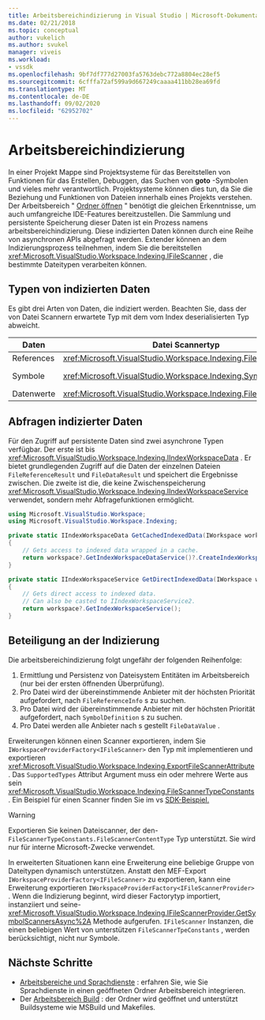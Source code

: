 ```yaml
---
title: Arbeitsbereichindizierung in Visual Studio | Microsoft-Dokumentation
ms.date: 02/21/2018
ms.topic: conceptual
author: vukelich
ms.author: svukel
manager: viveis
ms.workload:
- vssdk
ms.openlocfilehash: 9bf7df777d27003fa5763debc772a8804ec28ef5
ms.sourcegitcommit: 6cfffa72af599a9d667249caaaa411bb28ea69fd
ms.translationtype: MT
ms.contentlocale: de-DE
ms.lasthandoff: 09/02/2020
ms.locfileid: "62952702"
---
```

# <a name="workspace-indexing"></a>Arbeitsbereichindizierung

In einer Projekt Mappe sind Projektsysteme für das Bereitstellen von Funktionen für das Erstellen, Debuggen, das Suchen von **goto** -Symbolen und vieles mehr verantwortlich. Projektsysteme können dies tun, da Sie die Beziehung und Funktionen von Dateien innerhalb eines Projekts verstehen. Der Arbeitsbereich " [Ordner öffnen](../ide/develop-code-in-visual-studio-without-projects-or-solutions.md) " benötigt die gleichen Erkenntnisse, um auch umfangreiche IDE-Features bereitzustellen. Die Sammlung und persistente Speicherung dieser Daten ist ein Prozess namens arbeitsbereichindizierung. Diese indizierten Daten können durch eine Reihe von asynchronen APIs abgefragt werden. Extender können an dem Indizierungsprozess teilnehmen, indem Sie die bereitstellen <xref:Microsoft.VisualStudio.Workspace.Indexing.IFileScanner> , die bestimmte Dateitypen verarbeiten können.

## <a name="types-of-indexed-data"></a>Typen von indizierten Daten

Es gibt drei Arten von Daten, die indiziert werden. Beachten Sie, dass der von Datei Scannern erwartete Typ mit dem vom Index deserialisierten Typ abweicht.

|Daten|Datei Scannertyp|Index Abfrage Ergebnistyp|Verwandte Typen|
|--|--|--|--|
|References|<xref:Microsoft.VisualStudio.Workspace.Indexing.FileReferenceInfo>|<xref:Microsoft.VisualStudio.Workspace.Indexing.FileReferenceResult>|<xref:Microsoft.VisualStudio.Workspace.Indexing.FileReferenceInfoType>|
|Symbole|<xref:Microsoft.VisualStudio.Workspace.Indexing.SymbolDefinition>|<xref:Microsoft.VisualStudio.Workspace.Indexing.SymbolDefinitionSearchResult>|<xref:Microsoft.VisualStudio.Workspace.Indexing.ISymbolService>sollte anstelle von für Abfragen verwendet werden. `IIndexWorkspaceService`|
|Datenwerte|<xref:Microsoft.VisualStudio.Workspace.Indexing.FileDataValue>|<xref:Microsoft.VisualStudio.Workspace.Indexing.FileDataResult`1>||

## <a name="querying-for-indexed-data"></a>Abfragen indizierter Daten

Für den Zugriff auf persistente Daten sind zwei asynchrone Typen verfügbar. Der erste ist bis <xref:Microsoft.VisualStudio.Workspace.Indexing.IIndexWorkspaceData> . Er bietet grundlegenden Zugriff auf die Daten der einzelnen Dateien `FileReferenceResult` und `FileDataResult` und speichert die Ergebnisse zwischen. Die zweite ist die, die keine Zwischenspeicherung <xref:Microsoft.VisualStudio.Workspace.Indexing.IIndexWorkspaceService> verwendet, sondern mehr Abfragefunktionen ermöglicht.

```csharp
using Microsoft.VisualStudio.Workspace;
using Microsoft.VisualStudio.Workspace.Indexing;

private static IIndexWorkspaceData GetCachedIndexedData(IWorkspace workspace)
{
    // Gets access to indexed data wrapped in a cache.
    return workspace?.GetIndexWorkspaceDataService()?.CreateIndexWorkspaceData();
}

private static IIndexWorkspaceService GetDirectIndexedData(IWorkspace workspace)
{
    // Gets direct access to indexed data.
    // Can also be casted to IIndexWorkspaceService2.
    return workspace?.GetIndexWorkspaceService();
}
```

## <a name="participating-in-indexing"></a>Beteiligung an der Indizierung

Die arbeitsbereichindizierung folgt ungefähr der folgenden Reihenfolge:

1. Ermittlung und Persistenz von Dateisystem Entitäten im Arbeitsbereich (nur bei der ersten öffnenden Überprüfung).
1. Pro Datei wird der übereinstimmende Anbieter mit der höchsten Priorität aufgefordert, nach `FileReferenceInfo` s zu suchen.
1. Pro Datei wird der übereinstimmende Anbieter mit der höchsten Priorität aufgefordert, nach `SymbolDefinition` s zu suchen.
1. Pro Datei werden alle Anbieter nach s gestellt `FileDataValue` .

Erweiterungen können einen Scanner exportieren, indem Sie `IWorkspaceProviderFactory<IFileScanner>` den Typ mit implementieren und exportieren <xref:Microsoft.VisualStudio.Workspace.Indexing.ExportFileScannerAttribute> . Das `SupportedTypes` Attribut Argument muss ein oder mehrere Werte aus sein <xref:Microsoft.VisualStudio.Workspace.Indexing.FileScannerTypeConstants> . Ein Beispiel für einen Scanner finden Sie im vs [SDK-Beispiel.](https://github.com/Microsoft/VSSDK-Extensibility-Samples/blob/master/Open_Folder_Extensibility/C%23/SymbolScannerSample/TxtFileSymbolScanner.cs)

> [!WARNING]
> Exportieren Sie keinen Dateiscanner, der den- `FileScannerTypeConstants.FileScannerContentType` Typ unterstützt. Sie wird nur für interne Microsoft-Zwecke verwendet.

In erweiterten Situationen kann eine Erweiterung eine beliebige Gruppe von Dateitypen dynamisch unterstützen. Anstatt den MEF-Export `IWorkspaceProviderFactory<IFileScanner>` zu exportieren, kann eine Erweiterung exportieren `IWorkspaceProviderFactory<IFileScannerProvider>` . Wenn die Indizierung beginnt, wird dieser Factorytyp importiert, instanziiert und seine- <xref:Microsoft.VisualStudio.Workspace.Indexing.IFileScannerProvider.GetSymbolScannersAsync%2A> Methode aufgerufen. `IFileScanner` Instanzen, die einen beliebigen Wert von unterstützen `FileScannerTpeConstants` , werden berücksichtigt, nicht nur Symbole.

## <a name="next-steps"></a>Nächste Schritte

* [Arbeitsbereiche und Sprachdienste](workspace-language-services.md) : erfahren Sie, wie Sie Sprachdienste in einen geöffneten Ordner Arbeitsbereich integrieren.
* Der [Arbeitsbereich Build](workspace-build.md) : der Ordner wird geöffnet und unterstützt Buildsysteme wie MSBuild und Makefiles.